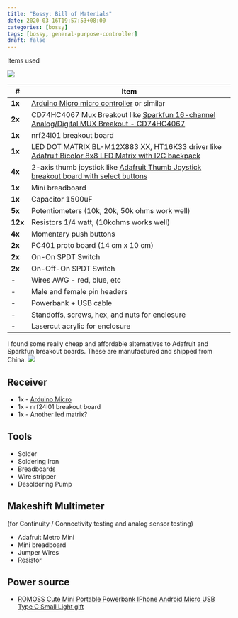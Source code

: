 ```yaml
---
title: "Bossy: Bill of Materials"
date: 2020-03-16T19:57:53+08:00
categories: [bossy]
tags: [bossy, general-purpose-controller]
draft: false
---
```


Items used

![](/robotics-blog/bom-collage.jpg)

|  # | Item |
| ---------- | ---------- |
| **1x**| [Arduino Micro micro controller](https://store.arduino.cc/usa/arduino-micro) or similar |
| **2x**| CD74HC4067 Mux Breakout like [Sparkfun 16-channel Analog/Digital MUX Breakout - CD74HC4067](https://www.sparkfun.com/products/9056) |
| **1x**| nrf24l01 breakout board |
| **1x**| LED DOT MATRIX BL-M12X883 XX, HT16K33 driver like [Adafruit Bicolor 8x8 LED Matrix with I2C backpack](https://www.adafruit.com/product/902) |
| **4x**| 2-axis thumb joystick like [Adafruit Thumb Joystick breakout board with select buttons](https://www.adafruit.com/product/512) |
| **1x**| Mini breadboard |
| **1x**| Capacitor 1500uF  |
| **5x**| Potentiometers (10k, 20k, 50k ohms work well) |
| **12x**| Resistors 1/4 watt, (10kohms works well) |
| **4x**| Momentary push buttons |
| **2x**| PC401 proto board (14 cm x 10 cm) |
| **2x**| On-On SPDT Switch |
| **2x**| On-Off-On SPDT Switch |
| - | Wires AWG - red, blue, etc |
| - | Male and female pin headers |
| - | Powerbank + USB cable|
| -  | Standoffs, screws, hex, and nuts for enclosure |
| - | Lasercut acrylic for enclosure |


I found some really cheap and affordable alternatives to Adafruit and Sparkfun breakout boards. These are manufactured and shipped from China.
![](/robotics-blog/cheap-alternatives.jpg)

## Receiver
- 1x - [Arduino Micro](https://store.arduino.cc/usa/arduino-micro)
- 1x - nrf24l01 breakout board
- 1x - Another led matrix?

## Tools
- Solder
- Soldering Iron
- Breadboards
- Wire stripper
- Desoldering Pump

## Makeshift Multimeter
(for Continuity / Connectivity testing and analog sensor testing)
- Adafruit Metro Mini
- Mini breadboard
- Jumper Wires
- Resistor

## Power source
- [ROMOSS Cute Mini Portable Powerbank IPhone Android Micro USB Type C Small Light gift](https://shopee.ph/ROMOSS-Cute-Mini-Portable-Powerbank-IPhone-Android-Micro-USB-Type-C-Small-Light-gift-i.171502354.2827293829)


